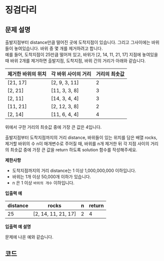 # 징검다리

## **문제 설명**

출발지점부터 distance만큼 떨어진 곳에 도착지점이 있습니다. 그리고 그사이에는 바위들이 놓여있습니다. 바위 중 몇 개를 제거하려고 합니다.\
예를 들어, 도착지점이 25만큼 떨어져 있고, 바위가 \[2, 14, 11, 21, 17] 지점에 놓여있을 때 바위 2개를 제거하면 출발지점, 도착지점, 바위 간의 거리가 아래와 같습니다.

| 제거한 바위의 위치 | 각 바위 사이의 거리    | 거리의 최솟값 |
| ---------- | -------------- | ------- |
| \[21, 17]  | \[2, 9, 3, 11] | 2       |
| \[2, 21]   | \[11, 3, 3, 8] | 3       |
| \[2, 11]   | \[14, 3, 4, 4] | 3       |
| \[11, 21]  | \[2, 12, 3, 8] | 2       |
| \[2, 14]   | \[11, 6, 4, 4] | 4       |

위에서 구한 거리의 최솟값 중에 가장 큰 값은 4입니다.

출발지점부터 도착지점까지의 거리 distance, 바위들이 있는 위치를 담은 배열 rocks, 제거할 바위의 수 n이 매개변수로 주어질 때, 바위를 n개 제거한 뒤 각 지점 사이의 거리의 최솟값 중에 가장 큰 값을 return 하도록 solution 함수를 작성해주세요.

**제한사항**

* 도착지점까지의 거리 distance는 1 이상 1,000,000,000 이하입니다.
* 바위는 1개 이상 50,000개 이하가 있습니다.
* n 은 1 이상 `바위의 개수` 이하입니다.

**입출력 예**

| distance | rocks                | n | return |
| -------- | -------------------- | - | ------ |
| 25       | \[2, 14, 11, 21, 17] | 2 | 4      |

**입출력 예 설명**

문제에 나온 예와 같습니다.



## 코드

```
```
